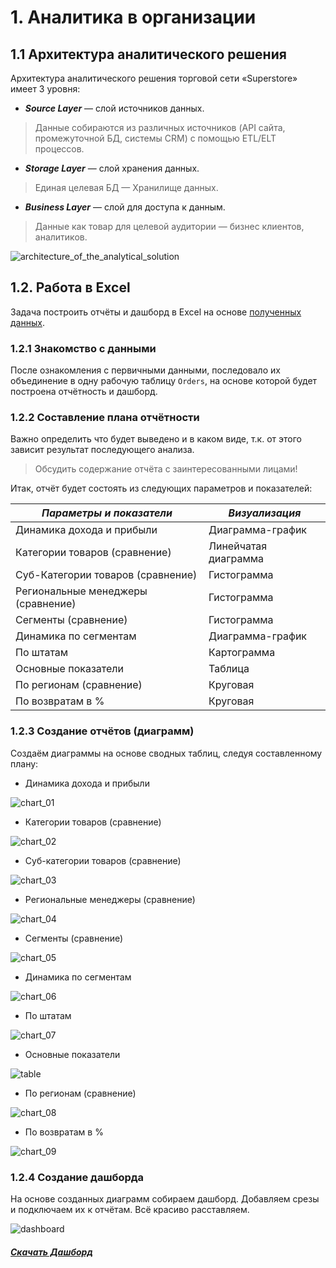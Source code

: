 # 1. Аналитика в организации
## 1.1 Архитектура аналитического решения
Архитектура аналитического решения торговой сети «Superstore» имеет 3 уровня:
- ***Source Layer*** — слой источников данных. 
> Данные собираются из различных источников (API сайта, промежуточной БД, системы CRM) с помощью ETL/ELT процессов.
- ***Storage Layer*** — слой хранения данных.
> Единая целевая БД — Хранилище данных.
- ***Business Layer*** — слой для доступа к данным.
> Данные как товар для целевой аудитории — бизнес клиентов, аналитиков.

![architecture_of_the_analytical_solution](https://github.com/user-attachments/assets/c2425495-5def-4f4a-a0b2-9939bbd8094e)

## 1.2. Работа в Excel
Задача построить отчёты и дашборд в Excel на основе [полученных данных](https://github.com/user-attachments/files/16646274/Sample.-.Superstore.xls).

### 1.2.1 Знакомство с данными
После ознакомления с первичными данными, последовало их объединение в одну рабочую таблицу `Orders`, на основе которой будет построена отчётность и дашборд.

### 1.2.2 Составление плана отчётности
Важно определить что будет выведено и в каком виде, т.к. от этого зависит результат последующего анализа.

> Обсудить содержание отчёта с заинтересованными лицами!

Итак, отчёт будет состоять из следующих параметров и показателей:

|***Параметры и показатели***|***Визуализация***|
|---|---|
|Динамика дохода и прибыли|Диаграмма-график|
|Категории товаров (сравнение)|Линейчатая диаграмма|
|Суб-Категории товаров (сравнение)|Гистограмма|
|Региональные менеджеры (сравнение)|Гистограмма|
|Сегменты (сравнение)|Гистограмма|
|Динамика по сегментам|Диаграмма-график|
|По штатам|Картограмма|
|Основные показатели|Таблица|
|По регионам (сравнение)|Круговая|
|По возвратам в %|Круговая|

### 1.2.3 Создание отчётов (диаграмм)
Создаём диаграммы на основе сводных таблиц, следуя составленному плану:
- Динамика дохода и прибыли

![chart_01](https://github.com/user-attachments/assets/dee73b21-ff9d-4b24-bca6-0c1914bafc53)

- Категории товаров (сравнение)

![chart_02](https://github.com/user-attachments/assets/e41994f4-4bf3-4a23-aaa8-181f0f7f71e8)

- Суб-категории товаров (сравнение)

![chart_03](https://github.com/user-attachments/assets/a6bd9f13-195d-4da1-92c4-957b621e06d0)

- Региональные менеджеры (сравнение)

![chart_04](https://github.com/user-attachments/assets/046f1017-04d5-43ae-b4bf-ff1b25d01a5c)

- Сегменты (сравнение)

![chart_05](https://github.com/user-attachments/assets/d5aff407-2b04-49d7-9e7a-6bd04568f784)

- Динамика по сегментам

![chart_06](https://github.com/user-attachments/assets/51df2e75-d3cd-40c8-a4ff-036a92a4b161)

- По штатам

![chart_07](https://github.com/user-attachments/assets/cabd7118-064c-4aa0-8ea7-c9ff79268417)

- Основные показатели

![table](https://github.com/user-attachments/assets/73d57297-5bab-4b06-95d8-c421f7c47b7f)

- По регионам  (сравнение)

![chart_08](https://github.com/user-attachments/assets/a2bbdf03-78d1-4ff4-82d6-14111af713f3)

- По возвратам в %

![chart_09](https://github.com/user-attachments/assets/de390dd3-08c1-4d08-876a-8cbfe907cef6)

### 1.2.4 Создание дашборда
На основе созданных диаграмм собираем дашборд. Добавляем срезы и подключаем их к отчётам. Всё красиво расставляем.

![dashboard](https://github.com/user-attachments/assets/06606650-d566-477f-9e39-baa66c8bd6d9)

##### [Скачать Дашборд](https://github.com/user-attachments/files/16679641/superstore.dashboard.xlsx)
